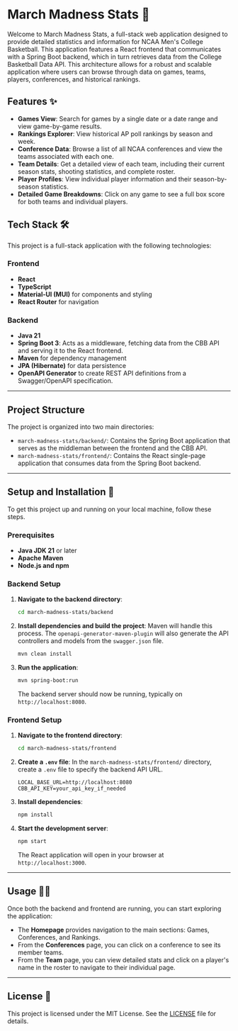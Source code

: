 # March Madness Stats 🏀

Welcome to March Madness Stats, a full-stack web application designed to provide detailed statistics and information for NCAA Men's College Basketball. This application features a React frontend that communicates with a Spring Boot backend, which in turn retrieves data from the College Basketball Data API. This architecture allows for a robust and scalable application where users can browse through data on games, teams, players, conferences, and historical rankings.

## Features ✨

  * **Games View**: Search for games by a single date or a date range and view game-by-game results.
  * **Rankings Explorer**: View historical AP poll rankings by season and week.
  * **Conference Data**: Browse a list of all NCAA conferences and view the teams associated with each one.
  * **Team Details**: Get a detailed view of each team, including their current season stats, shooting statistics, and complete roster.
  * **Player Profiles**: View individual player information and their season-by-season statistics.
  * **Detailed Game Breakdowns**: Click on any game to see a full box score for both teams and individual players.

## Tech Stack 🛠️

This project is a full-stack application with the following technologies:

### Frontend

  * **React**
  * **TypeScript**
  * **Material-UI (MUI)** for components and styling
  * **React Router** for navigation

### Backend

  * **Java 21**
  * **Spring Boot 3**: Acts as a middleware, fetching data from the CBB API and serving it to the React frontend.
  * **Maven** for dependency management
  * **JPA (Hibernate)** for data persistence
  * **OpenAPI Generator** to create REST API definitions from a Swagger/OpenAPI specification.

-----

## Project Structure

The project is organized into two main directories:

  * `march-madness-stats/backend/`: Contains the Spring Boot application that serves as the middleman between the frontend and the CBB API.
  * `march-madness-stats/frontend/`: Contains the React single-page application that consumes data from the Spring Boot backend.

-----

## Setup and Installation 🚀

To get this project up and running on your local machine, follow these steps.

### Prerequisites

  * **Java JDK 21** or later
  * **Apache Maven**
  * **Node.js and npm**

### Backend Setup

1.  **Navigate to the backend directory**:

    ```bash
    cd march-madness-stats/backend
    ```

2.  **Install dependencies and build the project**: Maven will handle this process. The `openapi-generator-maven-plugin` will also generate the API controllers and models from the `swagger.json` file.

    ```bash
    mvn clean install
    ```

3.  **Run the application**:

    ```bash
    mvn spring-boot:run
    ```

    The backend server should now be running, typically on `http://localhost:8080`.

### Frontend Setup

1.  **Navigate to the frontend directory**:

    ```bash
    cd march-madness-stats/frontend
    ```

2.  **Create a `.env` file**: In the `march-madness-stats/frontend/` directory, create a `.env` file to specify the backend API URL.

    ```env
    LOCAL_BASE_URL=http://localhost:8080
    CBB_API_KEY=your_api_key_if_needed 
    ```

3.  **Install dependencies**:

    ```bash
    npm install
    ```

4.  **Start the development server**:

    ```bash
    npm start
    ```

    The React application will open in your browser at `http://localhost:3000`.

-----

## Usage 🧑‍💻

Once both the backend and frontend are running, you can start exploring the application:

  * The **Homepage** provides navigation to the main sections: Games, Conferences, and Rankings.
  * From the **Conferences** page, you can click on a conference to see its member teams.
  * From the **Team** page, you can view detailed stats and click on a player's name in the roster to navigate to their individual page.

-----

## License 📄

This project is licensed under the MIT License. See the [LICENSE](https://www.google.com/search?q=brandonlc2020/marchmadnessstats/MarchMadnessStats-fb34e69e87b40839ccd4b6b175d09c6086a058b1/LICENSE) file for details.
